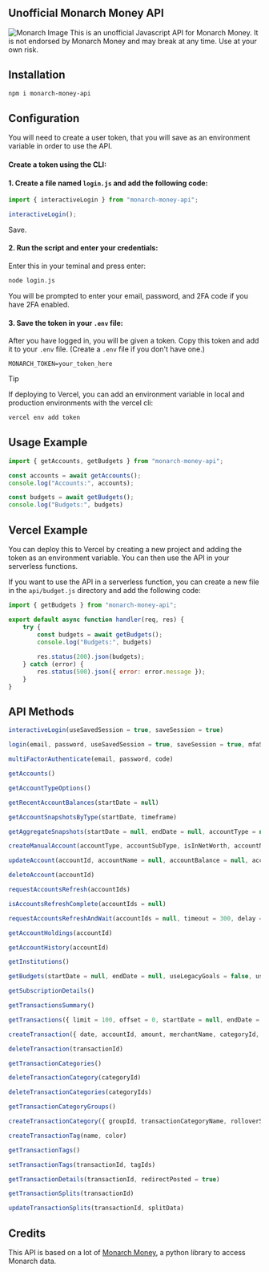 ## Unofficial Monarch Money API
![Monarch Image](https://github.com/pbassham/monarch-money-api/raw/main/monarch-image-blue.png)
This is an unofficial Javascript API for Monarch Money. It is not endorsed by Monarch Money and may break at any time. Use at your own risk.

## Installation

```bash
npm i monarch-money-api
```

## Configuration
You will need to create a user token, that you will save as an environment variable in order to use the API.

#### Create a token using the CLI: 

#### 1. Create a file named `login.js` and add the following code:


```javascript
import { interactiveLogin } from "monarch-money-api";

interactiveLogin();
```

Save.

#### 2. Run the script and enter your credentials:
Enter this in your teminal and press enter:
```bash
node login.js
```
You will be prompted to enter your email, password, and 2FA code if you have 2FA enabled.

#### 3. Save the token in your `.env` file:
After you have logged in, you will be given a token. Copy this token and add it to your `.env` file. (Create a `.env` file if you don't have one.)

```env
MONARCH_TOKEN=your_token_here
```

> [!TIP]
> If deploying to Vercel, you can add an environment variable in local and production environments with the vercel cli:
> ```bash
> vercel env add token
> ```

## Usage Example
```javascript
import { getAccounts, getBudgets } from "monarch-money-api";

const accounts = await getAccounts();
console.log("Accounts:", accounts);

const budgets = await getBudgets();
console.log("Budgets:", budgets)
```


## Vercel Example
You can deploy this to Vercel by creating a new project and adding the token as an environment variable. You can then use the API in your serverless functions.

If you want to use the API in a serverless function, you can create a new file in the `api/budget.js` directory and add the following code:

```javascript
import { getBudgets } from "monarch-money-api";

export default async function handler(req, res) {
    try {
        const budgets = await getBudgets();
        console.log("Budgets:", budgets)
        
        res.status(200).json(budgets);
    } catch (error) {
        res.status(500).json({ error: error.message });
    }
}
```

## API Methods

```js
interactiveLogin(useSavedSession = true, saveSession = true)

login(email, password, useSavedSession = true, saveSession = true, mfaSecretKey = null)

multiFactorAuthenticate(email, password, code)

getAccounts()

getAccountTypeOptions()

getRecentAccountBalances(startDate = null)

getAccountSnapshotsByType(startDate, timeframe)

getAggregateSnapshots(startDate = null, endDate = null, accountType = null)

createManualAccount(accountType, accountSubType, isInNetWorth, accountName, accountBalance = 0)

updateAccount(accountId, accountName = null, accountBalance = null, accountType = null,accountSubType = null, includeInNetWorth = null, hideFromSummaryList = null, hideTransactionsFromReports = null)

deleteAccount(accountId)

requestAccountsRefresh(accountIds)

isAccountsRefreshComplete(accountIds = null)

requestAccountsRefreshAndWait(accountIds = null, timeout = 300, delay = 10)

getAccountHoldings(accountId)

getAccountHistory(accountId)

getInstitutions()

getBudgets(startDate = null, endDate = null, useLegacyGoals = false, useV2Goals = true)

getSubscriptionDetails()

getTransactionsSummary()

getTransactions({ limit = 100, offset = 0, startDate = null, endDate = null, search = "",categoryIds = [], accountIds = [], tagIds = [], hasAttachments = null, hasNotes = null, hiddenFromReports = null, isSplit = null, isRecurring = null, importedFromMint = null, syncedFromInstitution = null })

createTransaction({ date, accountId, amount, merchantName, categoryId, notes = "", updateBalance = false })

deleteTransaction(transactionId)

getTransactionCategories()

deleteTransactionCategory(categoryId)

deleteTransactionCategories(categoryIds)

getTransactionCategoryGroups()

createTransactionCategory({ groupId, transactionCategoryName, rolloverStartMonth = new Dat(), icon = "\u2753", rolloverEnabled = false, rolloverType = "monthly" })

createTransactionTag(name, color)

getTransactionTags()

setTransactionTags(transactionId, tagIds)

getTransactionDetails(transactionId, redirectPosted = true)

getTransactionSplits(transactionId)

updateTransactionSplits(transactionId, splitData)
```

## Credits

This API is based on a lot of [Monarch Money](https://github.com/hammem/monarchmoney), a python library to access Monarch data.
